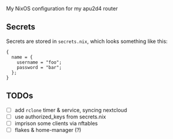 My NixOS configuration for my apu2d4 router

## Secrets

Secrets are stored in `secrets.nix`, which looks something like this:

```
{
  name = {
    username = "foo";
    password = "bar";
  };
}
```

## TODOs

- [ ] add `rclone` timer & service, syncing nextcloud
- [ ] use authorized_keys from secrets.nix
- [ ] imprison some clients via nftables
- [ ] flakes & home-manager (?)
